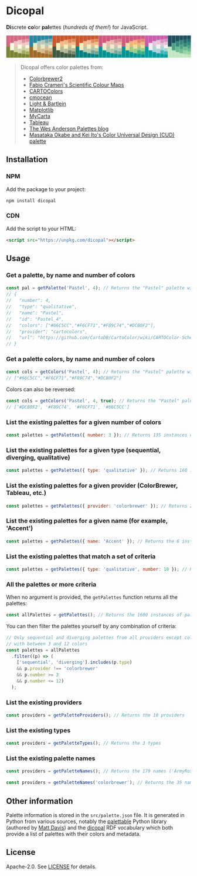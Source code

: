 # Dicopal

**Di**screte **co**lor **pal**ettes (*hundreds of them!*) for JavaScript.

![palettes](./palettes.png)


> Dicopal offers color palettes from:
> - [Colorbrewer2](https://colorbrewer2.org/)
> - [Fabio Crameri's Scientific Colour Maps](https://www.fabiocrameri.ch/colourmaps/)
> - [CARTOColors](https://carto.com/carto-colors/)
> - [cmocean](https://matplotlib.org/cmocean/)
> - [Light & Bartlein](https://agupubs.onlinelibrary.wiley.com/doi/abs/10.1029/2004EO400002)
> - [Matplotlib](https://bids.github.io/colormap/)
> - [MyCarta](https://mycartablog.com/color-palettes/)
> - [Tableau](https://help.tableau.com/current/pro/desktop/en-us/formatting_create_custom_colors.htm#hex-values-for-discontinued-color-palettes)
> - [The Wes Anderson Palettes blog](https://wesandersonpalettes.tumblr.com/)
> - [Masataka Okabe and Kei Ito's Color Universal Design (CUD) palette](https://jfly.uni-koeln.de/color/)

## Installation

### NPM

Add the package to your project:

```bash
npm install dicopal
```

### CDN

Add the script to your HTML:

```html
<script src="https://unpkg.com/dicopal"></script>
```

## Usage

### Get a palette, by name and number of colors

```javascript
const pal = getPalette('Pastel', 4); // Returns the "Pastel" palette with 4 colors
// {
//   "number": 4,
//   "type": "qualitative",
//   "name": "Pastel",
//   "id": "Pastel_4",
//   "colors": ["#66C5CC","#F6CF71","#F89C74","#DCB0F2"],
//   "provider": "cartocolors",
//   "url": "https://github.com/CartoDB/CartoColor/wiki/CARTOColor-Scheme-Names"
// }
```

### Get a palette colors, by name and number of colors

```javascript
const cols = getColors('Pastel', 4); // Returns the "Pastel" palette with 4 colors
// ["#66C5CC","#F6CF71","#F89C74","#DCB0F2"]
```

Colors can also be reversed:

```javascript
const cols = getColors('Pastel', 4, true); // Returns the "Pastel" palette with 4 colors, reversed
// ['#DCB0F2', '#F89C74', '#F6CF71', '#66C5CC']
```

### List the existing palettes for a given number of colors

```javascript
const palettes = getPalettes({ number: 3 }); // Returns 135 instances of palette
```

### List the existing palettes for a given type (sequential, diverging, qualitative)

```javascript
const palettes = getPalettes({ type: 'qualitative' }); // Returns 160 instances of qualitative palettes
```

### List the existing palettes for a given provider (ColorBrewer, Tableau, etc.)

```javascript
const palettes = getPalettes({ provider: 'colorbrewer' }); // Returns 265 instances of colorbrewer palettes
```

### List the existing palettes for a given name (for example, 'Accent')

```javascript
const palettes = getPalettes({ name: 'Accent' }); // Returns the 6 instances of the "Accent" palette
```

### List the existing palettes that match a set of criteria

```javascript
const palettes = getPalettes({ type: 'qualitative', number: 10 }); // Returns the 12 instances of the palettes that are qualitative and have 10 colors
```

### All the palettes or more criteria

When no argument is provided, the `getPalettes` function returns all the palettes:

```javascript
const allPalettes = getPalettes(); // Returns the 1600 instances of palettes
```

You can then filter the palettes yourself by any combination of criteria:

```javascript
// Only sequential and diverging palettes from all providers except colorbrewer
// with between 3 and 12 colors
const palettes = allPalettes
  .filter((p) => (
    ['sequential', 'diverging'].includes(p.type)
    && p.provider !== 'colorbrewer'
    && p.number >= 3
    && p.number <= 12)
  );
```

### List the existing providers

```javascript
const providers = getPaletteProviders(); // Returns the 10 providers
```

### List the existing types

```javascript
const providers = getPaletteTypes(); // Returns the 3 types
```

### List the existing palette names

```javascript
const providers = getPaletteNames(); // Returns the 179 names ('ArmyRose', 'BrBg', 'Accent', etc.)
```

```javascript
const providers = getPaletteNames('colorbrewer'); // Returns the 35 names ('BrBg', 'PRGn', etc.)
```

## Other information

Palette information is stored in the `src/palette.json` file.
It is generated in Python from various sources,
notably the [palettable](https://github.com/jiffyclub/palettable)
Python library (authored by [Matt Davis](https://github.com/jiffyclub))
and the [dicopal](https://lig-tdcge.imag.fr/steamer/dicopal/index.html) RDF vocabulary which
both provide a list of palettes with their colors and metadata.

## License

Apache-2.0. See [LICENSE](./LICENSE) for details.